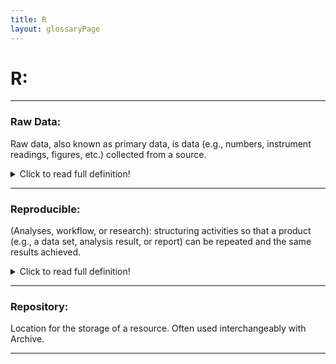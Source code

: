 ```yaml
---
title: R
layout: glossaryPage
---
```


# **R:** 

___

### **Raw Data:**
Raw data, also known as primary data, is data (e.g., numbers, instrument readings, figures, etc.) collected 
from a source. 

<details>
  <summary>Click to read full definition!</summary>
<p>
Raw data has not been subjected to processing, "cleaning" by researchers to remove outliers, 
obvious instrument reading errors or data entry errors, or any analysis.<br> 
Raw data has not been subject to any other manipulation by a software program or a human researcher, analyst or 
technician. [Wikipedia] <br> 
  See also: <a href="https://ironrico.github.io/TestGlossary/P">Processed Data</a> 
</p>
</details>

___

### **Reproducible:**
(Analyses, workflow, or research): structuring activities so that a product (e.g., a data set, analysis result, 
or report) can be repeated and the same results achieved. 

<details>
  <summary>Click to read full definition!</summary>
<p>
Replication could be achieved by either the same person 
or team that created the original product or a different team. Documentation and scripted work flows play a key 
role in reproducibility.
</p>
</details>

___

### **Repository:** 
Location for the storage of a resource. Often used interchangeably with Archive.

___



